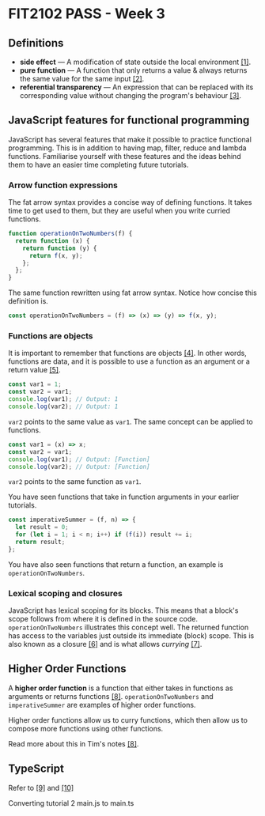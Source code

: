 # FIT2102 PASS - Week 3

## Definitions

- **side effect** &mdash; A modification of state outside the local environment [\[1\]][1].
- **pure function** &mdash; A function that only returns a value &amp; always returns the same value for the same input [\[2\]][2].
- **referential transparency** &mdash; An expression that can be replaced with its corresponding value without changing the program's behaviour [\[3\]][3].

## JavaScript features for functional programming

JavaScript has several features that make it possible to practice functional programming. This is in addition to having map, filter, reduce and lambda functions. Familiarise yourself with these features and the ideas behind them to have an easier time completing future tutorials.

### Arrow function expressions

The fat arrow syntax provides a concise way of defining functions. It takes time to get used to them, but they are useful when you write curried functions.

```javascript
function operationOnTwoNumbers(f) {
  return function (x) {
    return function (y) {
      return f(x, y);
    };
  };
}
```

The same function rewritten using fat arrow syntax. Notice how concise this definition is.

```javascript
const operationOnTwoNumbers = (f) => (x) => (y) => f(x, y);
```

### Functions are objects

It is important to remember that functions are objects [\[4\]][4]. In other words, functions are data, and it is possible to use a function as an argument or a return value [\[5\]][5].

```javascript
const var1 = 1;
const var2 = var1;
console.log(var1); // Output: 1
console.log(var2); // Output: 1
```

`var2` points to the same value as `var1`. The same concept can be applied to functions.

```javascript
const var1 = (x) => x;
const var2 = var1;
console.log(var1); // Output: [Function]
console.log(var2); // Output: [Function]
```

`var2` points to the same function as `var1`.

You have seen functions that take in function arguments in your earlier tutorials.

```javascript
const imperativeSummer = (f, n) => {
  let result = 0;
  for (let i = 1; i < n; i++) if (f(i)) result += i;
  return result;
};
```

You have also seen functions that return a function, an example is `operationOnTwoNumbers`.

### Lexical scoping and closures

JavaScript has lexical scoping for its blocks. This means that a block's scope follows from where it is defined in the source code. `operationOnTwoNumbers` illustrates this concept well. The returned function has access to the variables just outside its immediate (block) scope. This is also known as a closure [\[6\]][6] and is what allows _currying_ [\[7\]][7].

## Higher Order Functions

A **higher order function** is a function that either takes in functions as arguments or returns functions [\[8\]][8]. `operationOnTwoNumbers` and `imperativeSummer` are examples of higher order functions.

Higher order functions allow us to curry functions, which then allow us to compose more functions using other functions.

Read more about this in Tim's notes [\[8\]][8].

## TypeScript

Refer to [\[9\]][9] and [\[10\]][10]

Converting tutorial 2 main.js to main.ts

[1]: https://en.wikipedia.org/wiki/Side_effect_(computer_science)
[2]: https://en.wikipedia.org/wiki/Pure_function
[3]: https://en.wikipedia.org/wiki/Referential_transparency
[4]: https://tgdwyer.github.io/javascript1/#functions-are-objects
[5]: https://tgdwyer.github.io/javascript1/#functions-as-parameters-to-other-functions
[6]: https://tgdwyer.github.io/javascript1/#closures
[7]: https://tgdwyer.github.io/higherorderfunctions/#curried-functions
[8]: https://tgdwyer.github.io/higherorderfunctions/
[9]: https://tgdwyer.github.io/typescript1/
[10]: https://www.typescriptlang.org/docs/handbook/basic-types.html
